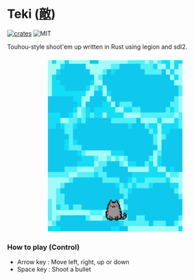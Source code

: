 # Teki ([敵](https://en.wiktionary.org/wiki/%E6%95%B5))

[![crates][s1]][l1] ![MIT][s2]

[s1]: https://img.shields.io/crates/v/teki.svg
[l1]: https://crates.io/crates/teki
[s2]: https://img.shields.io/badge/license-MIT-blue.svg

Touhou-style shoot'em up written in Rust using legion and sdl2.

<h3 align="center"><img src="resources/teki.gif" height="400px"></h3>

### How to play (Control)

  * Arrow key : Move left, right, up or down
  * Space key : Shoot a bullet
